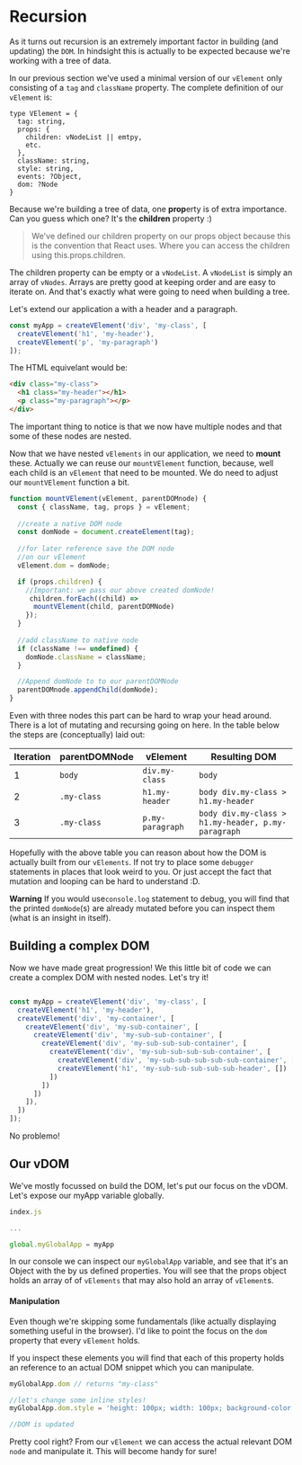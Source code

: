# Recursion

As it turns out recursion is an extremely important factor in building (and updating) the `DOM`. In hindsight this is actually to be expected because we're working with a tree of data. 
 
In our previous section we've used a minimal version of our `vElement` only consisting of a `tag` and `className` property. The complete definition of our `vElement` is:

```
type VElement = {
  tag: string,
  props: {
    children: vNodeList || emtpy,
    etc.
  },
  className: string,
  style: string,
  events: ?Object,
  dom: ?Node
}
```

Because we're building a tree of data, one **prop**erty is of extra importance. Can you guess which one? It's the **children** property :)

> We've defined our children property on our props object because this is the convention that React uses. Where you can access the children using this.props.children. 

The children property can be empty or a `vNodeList`. A `vNodeList` is simply an array of `vNodes`. Arrays are pretty good at keeping order and are easy to iterate on. And that's exactly what were going to need when building a tree. 

Let's extend our application a with a header and a paragraph. 

```javascript
const myApp = createVElement('div', 'my-class', [
  createVElement('h1', 'my-header'),
  createVElement('p', 'my-paragraph')
]);

```

The HTML equivelant would be:

```html
<div class="my-class">
  <h1 class="my-header"></h1>
  <p class="my-paragraph"></p>
</div>
```
The important thing to notice is that we now have multiple nodes and that some of these nodes are nested. 

Now that we have nested `vElements` in our application, we need to **mount** these. Actually we can reuse our `mountVElement` function, because, well each child is an `vElement` that need to be mounted. We do need to adjust our `mountVElement` function a bit. 

```javascript
function mountVElement(vElement, parentDOMnode) {
  const { className, tag, props } = vElement;
  
  //create a native DOM node
  const domNode = document.createElement(tag);
  
  //for later reference save the DOM node
  //on our vElement
  vElement.dom = domNode;

  if (props.children) {
    //Important: we pass our above created domNode!
     children.forEach((child) => 
      mountVElement(child, parentDOMNode)
    });
  }
  
  //add className to native node
  if (className !== undefined) {
    domNode.className = className;
  }

  //Append domNode to to our parentDOMNode
  parentDOMnode.appendChild(domNode);
}

```

Even with three nodes this part can be hard to wrap your head around. There is a lot of mutating and recursing going on here. In the table below the steps are (conceptually) laid out:

| Iteration | parentDOMNode | vElement | Resulting DOM |
| --- | --- | --- | --- |
| 1 | `body` | `div.my-class` | `body` |
| 2 | `.my-class` | `h1.my-header` | `body div.my-class > h1.my-header` |
| 3 | `.my-class` | `p.my-paragraph` | `body div.my-class > h1.my-header, p.my-paragraph` |



Hopefully with the above table you can reason about how the DOM is actually built from our `vElements`. If not try to place some `debugger` statements in places that look weird to you. Or just accept the fact that mutation and looping can be hard to understand :D. 

**Warning** If you would use`console.log` statement to debug, you will find that the printed `domNode`(s) are already mutated before you can inspect them (what is an insight in itself). 



## Building a complex DOM
Now we have made great progression! We this little bit of code we can create a complex DOM with nested nodes. Let's try it!

```javascript

const myApp = createVElement('div', 'my-class', [
  createVElement('h1', 'my-header'),
  createVElement('div', 'my-container', [
    createVElement('div', 'my-sub-container', [
      createVElement('div', 'my-sub-sub-container', [
        createVElement('div', 'my-sub-sub-sub-container', [
          createVElement('div', 'my-sub-sub-sub-sub-container', [
            createVElement('div', 'my-sub-sub-sub-sub-sub-container', []),
            createVElement('h1', 'my-sub-sub-sub-sub-sub-header', [])
          ])
        ])
      ])
    ]),
  ])
]);

```

No problemo!

## Our vDOM

We've mostly focussed on build the DOM, let's put our focus on the vDOM. Let's expose our myApp variable globally. 

```javascript
index.js

...

global.myGlobalApp = myApp

```

In our console we can inspect our `myGlobalApp` variable, and see that it's an Object with the by us defined properties. You will see that the props object holds an array of of `vElements` that may also hold an array of `vElement`s.


#### Manipulation

Even though we're skipping some fundamentals (like actually displaying something useful in the browser). I'd like to point the focus on the `dom` property that every `vElement` holds. 


If you inspect these elements you will find that each of this property holds an reference to an actual DOM snippet which you can manipulate. 

```javascript
myGlobalApp.dom // returns "my-class"

//let's change some inline styles!
myGlobalApp.dom.style = 'height: 100px; width: 100px; background-color: red';

//DOM is updated
```
Pretty cool right? From our `vElement` we can access the actual relevant DOM `node` and manipulate it. This will become handy for sure!
